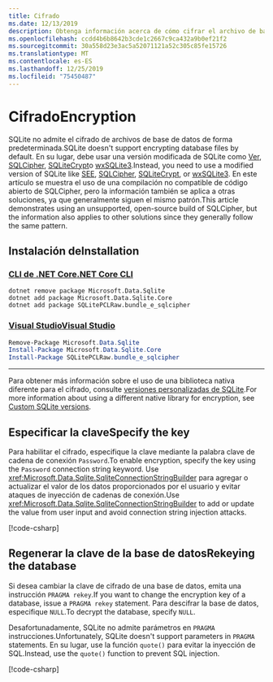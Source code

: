 ```yaml
---
title: Cifrado
ms.date: 12/13/2019
description: Obtenga información acerca de cómo cifrar el archivo de base de datos.
ms.openlocfilehash: ccdd4b6b8642b3cde1c2667c9ca432a9b0ef21f2
ms.sourcegitcommit: 30a558d23e3ac5a52071121a52c305c85fe15726
ms.translationtype: MT
ms.contentlocale: es-ES
ms.lasthandoff: 12/25/2019
ms.locfileid: "75450487"
---
```

# <a name="encryption"></a><span data-ttu-id="fb5cf-103">Cifrado</span><span class="sxs-lookup"><span data-stu-id="fb5cf-103">Encryption</span></span>

<span data-ttu-id="fb5cf-104">SQLite no admite el cifrado de archivos de base de datos de forma predeterminada.</span><span class="sxs-lookup"><span data-stu-id="fb5cf-104">SQLite doesn't support encrypting database files by default.</span></span> <span data-ttu-id="fb5cf-105">En su lugar, debe usar una versión modificada de SQLite como [Ver](https://www.hwaci.com/sw/sqlite/see.html), [SQLCipher](https://www.zetetic.net/sqlcipher/), [SQLiteCrypt](http://www.sqlite-crypt.com/)o [wxSQLite3](https://utelle.github.io/wxsqlite3).</span><span class="sxs-lookup"><span data-stu-id="fb5cf-105">Instead, you need to use a modified version of SQLite like [SEE](https://www.hwaci.com/sw/sqlite/see.html), [SQLCipher](https://www.zetetic.net/sqlcipher/), [SQLiteCrypt](http://www.sqlite-crypt.com/), or [wxSQLite3](https://utelle.github.io/wxsqlite3).</span></span> <span data-ttu-id="fb5cf-106">En este artículo se muestra el uso de una compilación no compatible de código abierto de SQLCipher, pero la información también se aplica a otras soluciones, ya que generalmente siguen el mismo patrón.</span><span class="sxs-lookup"><span data-stu-id="fb5cf-106">This article demonstrates using an unsupported, open-source build of SQLCipher, but the information also applies to other solutions since they generally follow the same pattern.</span></span>

## <a name="installation"></a><span data-ttu-id="fb5cf-107">Instalación de</span><span class="sxs-lookup"><span data-stu-id="fb5cf-107">Installation</span></span>

### <a name="net-core-clitabnetcore-cli"></a>[<span data-ttu-id="fb5cf-108">CLI de .NET Core</span><span class="sxs-lookup"><span data-stu-id="fb5cf-108">.NET Core CLI</span></span>](#tab/netcore-cli)

```dotnetcli
dotnet remove package Microsoft.Data.Sqlite
dotnet add package Microsoft.Data.Sqlite.Core
dotnet add package SQLitePCLRaw.bundle_e_sqlcipher
```

### <a name="visual-studiotabvisual-studio"></a>[<span data-ttu-id="fb5cf-109">Visual Studio</span><span class="sxs-lookup"><span data-stu-id="fb5cf-109">Visual Studio</span></span>](#tab/visual-studio)

``` PowerShell
Remove-Package Microsoft.Data.Sqlite
Install-Package Microsoft.Data.Sqlite.Core
Install-Package SQLitePCLRaw.bundle_e_sqlcipher
```

---

<span data-ttu-id="fb5cf-110">Para obtener más información sobre el uso de una biblioteca nativa diferente para el cifrado, consulte [versiones personalizadas de SQLite](custom-versions.md).</span><span class="sxs-lookup"><span data-stu-id="fb5cf-110">For more information about using a different native library for encryption, see [Custom SQLite versions](custom-versions.md).</span></span>

## <a name="specify-the-key"></a><span data-ttu-id="fb5cf-111">Especificar la clave</span><span class="sxs-lookup"><span data-stu-id="fb5cf-111">Specify the key</span></span>

<span data-ttu-id="fb5cf-112">Para habilitar el cifrado, especifique la clave mediante la palabra clave de cadena de conexión `Password`.</span><span class="sxs-lookup"><span data-stu-id="fb5cf-112">To enable encryption, specify the key using the `Password` connection string keyword.</span></span> <span data-ttu-id="fb5cf-113">Use <xref:Microsoft.Data.Sqlite.SqliteConnectionStringBuilder> para agregar o actualizar el valor de los datos proporcionados por el usuario y evitar ataques de inyección de cadenas de conexión.</span><span class="sxs-lookup"><span data-stu-id="fb5cf-113">Use <xref:Microsoft.Data.Sqlite.SqliteConnectionStringBuilder> to add or update the value from user input and avoid connection string injection attacks.</span></span>

[!code-csharp[](../../../../samples/snippets/standard/data/sqlite/EncryptionSample/Program.cs?name=snippet_ConnectionStringBuilder)]

## <a name="rekeying-the-database"></a><span data-ttu-id="fb5cf-114">Regenerar la clave de la base de datos</span><span class="sxs-lookup"><span data-stu-id="fb5cf-114">Rekeying the database</span></span>

<span data-ttu-id="fb5cf-115">Si desea cambiar la clave de cifrado de una base de datos, emita una instrucción `PRAGMA rekey`.</span><span class="sxs-lookup"><span data-stu-id="fb5cf-115">If you want to change the encryption key of a database, issue a `PRAGMA rekey` statement.</span></span> <span data-ttu-id="fb5cf-116">Para descifrar la base de datos, especifique `NULL`.</span><span class="sxs-lookup"><span data-stu-id="fb5cf-116">To decrypt the database, specify `NULL`.</span></span>

<span data-ttu-id="fb5cf-117">Desafortunadamente, SQLite no admite parámetros en `PRAGMA` instrucciones.</span><span class="sxs-lookup"><span data-stu-id="fb5cf-117">Unfortunately, SQLite doesn't support parameters in `PRAGMA` statements.</span></span> <span data-ttu-id="fb5cf-118">En su lugar, use la función `quote()` para evitar la inyección de SQL.</span><span class="sxs-lookup"><span data-stu-id="fb5cf-118">Instead, use the `quote()` function to prevent SQL injection.</span></span>

[!code-csharp[](../../../../samples/snippets/standard/data/sqlite/EncryptionSample/Program.cs?name=snippet_Rekey)]
